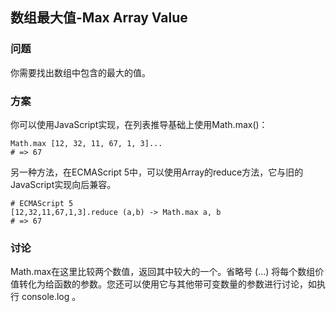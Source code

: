 ## 数组最大值-Max Array Value
### 问题
你需要找出数组中包含的最大的值。
### 方案
你可以使用JavaScript实现，在列表推导基础上使用Math.max()：
```
Math.max [12, 32, 11, 67, 1, 3]... 
# => 67
```
另一种方法，在ECMAScript 5中，可以使用Array的reduce方法，它与旧的JavaScript实现向后兼容。
```
# ECMAScript 5 
[12,32,11,67,1,3].reduce (a,b) -> Math.max a, b 
# => 67
```
### 讨论
Math.max在这里比较两个数值，返回其中较大的一个。省略号 (...) 将每个数组价值转化为给函数的参数。您还可以使用它与其他带可变数量的参数进行讨论，如执行 console.log 。


